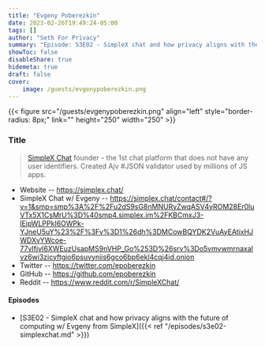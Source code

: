 ```yaml
---
title: "Evgeny Poberezkin"
date: 2023-02-26T19:49:24-05:00
tags: []
author: "Seth For Privacy"
summary: "Episode: S3E02 - SimpleX chat and how privacy aligns with the future of computing w/ Evgeny from SimpleX"
showToc: false
disableShare: true
hidemeta: true
draft: false
cover:
    image: /guests/evgenypoberezkin.png
---
```


{{< figure src="/guests/evgenypoberezkin.png" align="left" style="border-radius: 8px;" link="" height="250" width="250" >}}

### Title

> [SimpleX Chat](https://simplex.chat/) founder - the 1st chat platform that does not have any user identifiers. Created Ajv #JSON validator used by millions of JS apps.

- Website -- <https://simplex.chat/>
- SimpleX Chat w/ Evgeny -- <https://simplex.chat/contact#/?v=1&smp=smp%3A%2F%2Fu2dS9sG8nMNURyZwqASV4yROM28Er0luVTx5X1CsMrU%3D%40smp4.simplex.im%2FKBCmxJ3-lEjpWLPPkI6OWPk-YJneU5uY%23%2F%3Fv%3D1%26dh%3DMCowBQYDK2VuAyEAtixHJWDXvYWcoe-77vIfjvI6XWEuzUsapMS9nVHP_Go%253D%26srv%3Do5vmywmrnaxalvz6wi3zicyftgio6psuvyniis6gco6bp6ekl4cqj4id.onion>
- Twitter -- <https://twitter.com/epoberezkin>
- GitHub -- <https://github.com/epoberezkin>
- Reddit -- <https://www.reddit.com/r/SimpleXChat/>

#### Episodes

- [S3E02 - SimpleX chat and how privacy aligns with the future of computing w/ Evgeny from SimpleX]({{< ref "/episodes/s3e02-simplexchat.md" >}})

